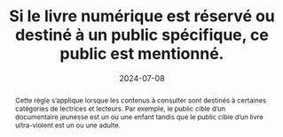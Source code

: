 ---
title: Si le livre numérique est réservé ou destiné à un public spécifique, ce public est mentionné. 
abstract: Cette règle s’applique lorsque les contenus à consulter sont destinés à certaines catégories de lectrices et lecteurs. Par exemple, le public cible d’un documentaire jeunesse est un ou une enfant tandis que le public cible d’un livre ultra-violent est un ou une adulte.
categories: 
    - "Identification"
agrege: O4095-E011
opquast: '4 095'
indiceebook: '11'
description: "Règle n° 011"
before: "010"
weight: "011"
after: "012"
actif: '1'
layout: rules
date: 2024-07-08
tags: 
    - "Confiance"
    - "Juridique"
objectif: 
    - "Éviter les déceptions"
    - "Avertir les utilisateurs"
Meo: 
    - "Associer l’information de public spécifique au livre"
    - "Faire figurer l’information de public spécifique sur la page de présentation du livre"
Controle: 
    - "Pour tout livre dont la consultation peut choquer ou n'être pas adaptée à une certaine catégorie de la population (mineurs, etc.), vérifier la présence d'une indication sur le public auquel le livre est destiné."
epubcheck: 
ace: 
humancheck: true
ReadiumGoToolkit: 
Source: 
    - "Opquast"
    - "SNE"
Referentiel: 
    - ""
steps: 
    - "Projet éditorial"
pertinence: 1
---